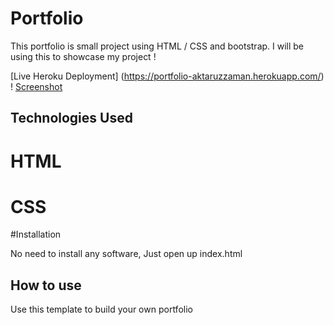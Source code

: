 # Portfolio 

This portfolio is small project using HTML / CSS and bootstrap. I will be using this to showcase  my project !

[Live Heroku Deployment] (https://portfolio-aktaruzzaman.herokuapp.com/)
! [Screenshot](image0.jpeg)

## Technologies Used

# HTML
# CSS

#Installation

No need to install any software, Just open up index.html

## How to use

Use this template to build your own portfolio
